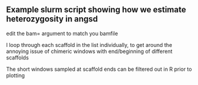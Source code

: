 ## Example slurm script showing how we estimate heterozygosity in angsd

edit the bam= argument to match you bamfile

I loop through each scaffold in the list individually, to get around the annoying issue of chimeric windows with end/beginning of different scaffolds

The short windows sampled at scaffold ends can be filtered out in R prior to plotting
